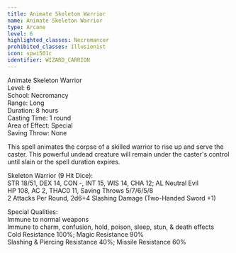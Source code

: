 ```yaml
---
title: Animate Skeleton Warrior
name: Animate Skeleton Warrior
type: Arcane
level: 6
highlighted_classes: Necromancer
prohibited_classes: Illusionist
icon: spwi501c
identifier: WIZARD_CARRION
---
```

Animate Skeleton Warrior  
Level: 6  
School: Necromancy  
Range: Long  
Duration: 8 hours  
Casting Time: 1 round  
Area of Effect: Special  
Saving Throw: None  
  
This spell animates the corpse of a skilled warrior to rise up and serve the caster. This powerful undead creature will remain under the caster's control until slain or the spell duration expires.  
  
Skeleton Warrior (9 Hit Dice):  
STR 18/51, DEX 14, CON -, INT 15, WIS 14, CHA 12;  AL Neutral Evil  
HP 108, AC 2, THAC0 11, Saving Throws 5/7/6/5/8  
2 Attacks Per Round, 2d6+4 Slashing Damage (Two-Handed Sword +1)  
  
Special Qualities:  
Immune to normal weapons  
Immune to charm, confusion, hold, poison, sleep, stun, &amp; death effects  
Cold Resistance 100%; Magic Resistance 90%  
Slashing &amp; Piercing Resistance 40%; Missile Resistance 60%  
